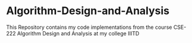 # Algorithm-Design-and-Analysis
This Repository contains my code implementations from the course CSE-222 Algorithm Design and Analysis at my college IIITD

